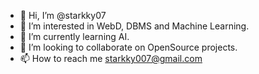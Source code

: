 - 👋 Hi, I’m @starkky07
- 👀 I’m interested in WebD, DBMS and Machine Learning.
- 🌱 I’m currently learning AI.
- 💞️ I’m looking to collaborate on OpenSource projects.
- 📫 How to reach me starkky007@gmail.com

<!---
starkky07/starkky07 is a ✨ special ✨ repository because its `README.md` (this file) appears on your GitHub profile.
You can click the Preview link to take a look at your changes.
--->
